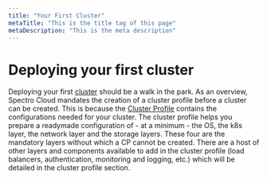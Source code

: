 ```yaml
---
title: "Your First Cluster"
metaTitle: "This is the title tag of this page"
metaDescription: "This is the meta description"
---
```


# Deploying your first cluster

Deploying your first [cluster](https://kubernetes.io/docs/setup/best-practices/cluster-large/#setup) should be a walk in the park. As an overview, Spectro Cloud mandates the creation of a cluster profile before a cluster can be created. This is because the [Cluster Profile](/cluster-profiles/task-define-profile) contains the configurations needed for your cluster. The cluster profile helps you prepare a readymade configuration of - at a minimum - the OS, the k8s layer, the network layer and the storage layers. These four are the mandatory layers without which a CP cannot be created. There are a host of other layers and components available to add in the cluster profile (load balancers, authentication, monitoring and logging, etc.) which will be detailed in the cluster profile section.
